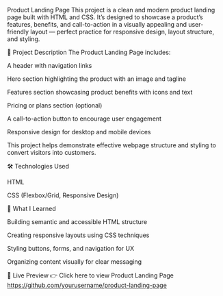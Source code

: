 Product Landing Page
This project is a clean and modern product landing page built with HTML and CSS. It’s designed to showcase a product’s features, benefits, and call-to-action in a visually appealing and user-friendly layout — perfect practice for responsive design, layout structure, and styling.

📄 Project Description
The Product Landing Page includes:

A header with navigation links

Hero section highlighting the product with an image and tagline

Features section showcasing product benefits with icons and text

Pricing or plans section (optional)

A call-to-action button to encourage user engagement

Responsive design for desktop and mobile devices

This project helps demonstrate effective webpage structure and styling to convert visitors into customers.

🛠️ Technologies Used

HTML

CSS (Flexbox/Grid, Responsive Design)

🌱 What I Learned

Building semantic and accessible HTML structure

Creating responsive layouts using CSS techniques

Styling buttons, forms, and navigation for UX

Organizing content visually for clear messaging

🚀 Live Preview
👉 Click here to view Product Landing Page
https://github.com/yourusername/product-landing-page

